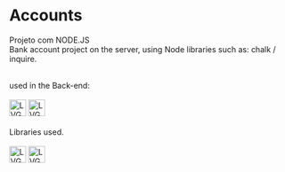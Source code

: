 # Accounts
Projeto com NODE.JS
<br>
Bank account project on the server, using Node libraries such as:
chalk / inquire.
<br><br>

used in the Back-end:
<br><br>
<img height="30em" alt="LVG-Node" src="https://img.shields.io/badge/Node.js-43853D?style=for-the-badge&logo=node.js&logoColor=white">
<img height="30em" alt="LVG-Javascript" src="https://img.shields.io/badge/JavaScript-F7DF1E?style=for-the-badge&logo=javascript&logoColor=black">
<br><br>
Libraries used.
<br><br>
<img height="30em" alt="LVG-Inquirer" src="https://img.shields.io/badge/inquirer-F7DF1E?style=for-the-badge&logo=Inquirert&logoColor=black&color=blue">
<img height="30em" alt="LVG-Chalk" src="https://img.shields.io/badge/chalk-F7DF1E?style=for-the-badge&logo=chalkt&logoColor=black&color=blue">

